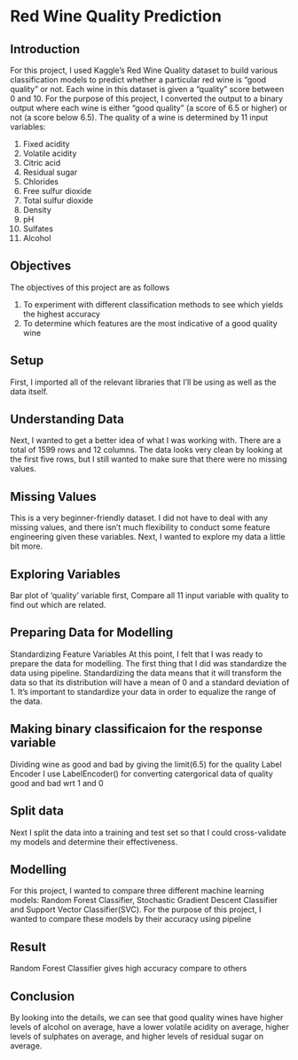 # Red Wine Quality Prediction

## Introduction

For this project, I used Kaggle’s Red Wine Quality dataset to build various classification models to predict whether a particular red wine is “good quality” or not. Each wine in this dataset is given a “quality” score between 0 and 10. For the purpose of this project, I converted the output to a binary output where each wine is either “good quality” (a score of 6.5 or higher) or not (a score below 6.5). The quality of a wine is determined by 11 input variables:
1. Fixed acidity
2. Volatile acidity
3. Citric acid
4. Residual sugar
5. Chlorides
6. Free sulfur dioxide
7. Total sulfur dioxide
8. Density
9. 	pH
10. Sulfates
11. Alcohol

## Objectives
The objectives of this project are as follows
1. To experiment with different classification methods to see which yields the highest accuracy
2. To determine which features are the most indicative of a good quality wine

## Setup
First, I imported all of the relevant libraries that I’ll be using as well as the data itself.

## Understanding Data
Next, I wanted to get a better idea of what I was working with.
There are a total of 1599 rows and 12 columns. The data looks very clean by looking at the first five rows, but I still wanted to make sure that there were no missing values.

## Missing Values
This is a very beginner-friendly dataset. I did not have to deal with any missing values, and there isn’t much flexibility to conduct some feature engineering given these variables. Next, I wanted to explore my data a little bit more.

## Exploring Variables
Bar plot of ‘quality’ variable
first, Compare all 11 input variable with quality to find out which are related.

## Preparing Data for Modelling
Standardizing Feature Variables
At this point, I felt that I was ready to prepare the data for modelling. The first thing that I did was standardize the data using pipeline. Standardizing the data means that it will transform the data so that its distribution will have a mean of 0 and a standard deviation of 1. It’s important to standardize your data in order to equalize the range of the data.

## Making binary classificaion for the response variable
Dividing wine as good and bad by giving the limit(6.5) for the quality
Label Encoder
I use LabelEncoder() for converting catergorical data of quality good and bad wrt 1 and 0

## Split data
Next I split the data into a training and test set so that I could cross-validate my models and determine their effectiveness.

## Modelling
For this project, I wanted to compare three different machine learning models: Random Forest Classifier, Stochastic Gradient Descent Classifier and  Support Vector Classifier(SVC). For the purpose of this project, I wanted to compare these models by their accuracy using pipeline

## Result 
Random Forest Classifier gives high accuracy compare to others

## Conclusion
By looking into the details, we can see that good quality wines have higher levels of alcohol on average, have a lower volatile acidity on average, higher levels of sulphates on average, and higher levels of residual sugar on average.
